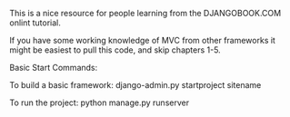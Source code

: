 This is a nice resource for people learning from the DJANGOBOOK.COM onlint tutorial.

If you have some working knowledge of MVC from other frameworks it might be easiest to pull this code, and skip chapters 1-5.

Basic Start Commands:

To build a basic framework:
django-admin.py startproject sitename

To run the project:
python manage.py runserver
